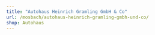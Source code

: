 ```yaml
---
title: "Autohaus Heinrich Gramling GmbH & Co"
url: /mosbach/autohaus-heinrich-gramling-gmbh-und-co/
shop: Autohaus
---
```

